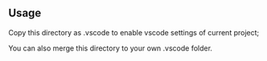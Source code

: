 ## Usage

Copy this directory as .vscode to enable vscode settings of current project;

You can also merge this directory to your own .vscode folder.
